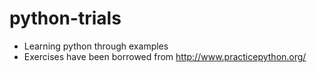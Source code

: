 # python-trials
- Learning python through examples
- Exercises have been borrowed from http://www.practicepython.org/
